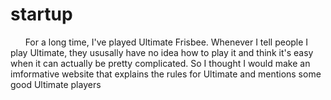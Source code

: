 # startup

&nbsp;&nbsp;&nbsp;&nbsp;&nbsp;&nbsp;For a long time, I've played Ultimate Frisbee. Whenever I tell people I play Ultimate, they ususally have no idea how to play it and think it's easy when it can actually be pretty complicated. So I thought I would make an imformative website that explains the rules for Ultimate and mentions some good Ultimate players
